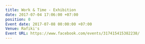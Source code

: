 ```yaml
---
title: Work & Time - Exhibition
date: 2017-07-04 17:06:00 +07:00
position: 0
Event date: 2017-07-08 00:00:00 +07:00
Venue: Rafiki's
Event URL: https://www.facebook.com/events/317415415382238/
---
```



